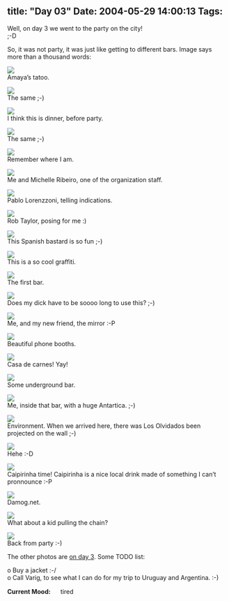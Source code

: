 title: "Day 03"
Date: 2004-05-29 14:00:13
Tags: 
---
<p>Well, on day 3 we went to the party on the city!<br/>
;-D</p>

<p>So, it was not party, it was just like getting to different bars. Image says more than a thousand words:</p>

<p><img src="http://www.damog.net/debian/debconf4/day03/thumb-dsc00079.jpg"/><br/>
Amaya&#8217;s tatoo.</p>

<p><img src="http://www.damog.net/debian/debconf4/day03/thumb-dsc00080.jpg"/><br/>
The same ;-)</p>

<p><img src="http://www.damog.net/debian/debconf4/day03/thumb-dsc00083.jpg"/><br/>
I think this is dinner, before party.</p>

<p><img src="http://www.damog.net/debian/debconf4/day03/thumb-dsc00080.jpg"/><br/>
The same ;-)</p>

<p><img src="http://www.damog.net/debian/debconf4/day03/thumb-dsc00084.jpg"/><br/>
Remember where I am.</p>

<p><img src="http://www.damog.net/debian/debconf4/day03/thumb-dsc00086.jpg"/><br/>
Me and Michelle Ribeiro, one of the organization staff.</p>

<p><img src="http://www.damog.net/debian/debconf4/day03/thumb-dsc00087.jpg"/><br/>
Pablo Lorenzzoni, telling indications.</p>

<p><img src="http://www.damog.net/debian/debconf4/day03/thumb-dsc00088.jpg"/><br/>
Rob Taylor, posing for me :)</p>

<p><img src="http://www.damog.net/debian/debconf4/day03/thumb-dsc00089.jpg"/><br/>
This Spanish bastard is so fun ;-)</p>

<p><img src="http://www.damog.net/debian/debconf4/day03/thumb-dsc00100.jpg"/><br/>
This is a so cool graffiti.</p>

<p><img src="http://www.damog.net/debian/debconf4/day03/thumb-dsc00104.jpg"/><br/>
The first bar.</p>

<p><img src="http://www.damog.net/debian/debconf4/day03/thumb-dsc00106.jpg"/><br/>
Does my dick have to be soooo long to use this? ;-)</p>

<p><img src="http://www.damog.net/debian/debconf4/day03/thumb-dsc00108.jpg"/><br/>
Me, and my new friend, the mirror :-P</p>

<p><img src="http://www.damog.net/debian/debconf4/day03/thumb-dsc00111.jpg"/><br/>
Beautiful phone booths.</p>

<p><img src="http://www.damog.net/debian/debconf4/day03/thumb-dsc00112.jpg"/><br/>
Casa de carnes! Yay!</p>

<p><img src="http://www.damog.net/debian/debconf4/day03/thumb-dsc00113.jpg"/><br/>
Some underground bar.</p>

<p><img src="http://www.damog.net/debian/debconf4/day03/thumb-dsc00114.jpg"/><br/>
Me, inside that bar, with a huge Antartica. ;-)</p>

<p><img src="http://www.damog.net/debian/debconf4/day03/thumb-dsc00115.jpg"/><br/>
Environment. When we arrived here, there was Los Olvidados been projected on the wall ;-)</p>

<p><img src="http://www.damog.net/debian/debconf4/day03/thumb-dsc00116.jpg"/><br/>
Hehe :-D</p>

<p><img src="http://www.damog.net/debian/debconf4/day03/thumb-dsc00117.jpg"/><br/>
Caipirinha time! Caipirinha is a nice local drink made of something I can&#8217;t pronnounce :-P</p>

<p><img src="http://www.damog.net/debian/debconf4/day03/thumb-dsc00118.jpg"/><br/>
Damog.net.</p>

<p><img src="http://www.damog.net/debian/debconf4/day03/thumb-dsc00119.jpg"/><br/>
What about a kid pulling the chain?</p>

<p><img src="http://www.damog.net/debian/debconf4/day03/thumb-dsc00120.jpg"/><br/>
Back from party :-)</p>

<p>The other photos are <a href="http://www.damog.net/debian/debconf4/day03/">on day 3</a>. Some TODO list:</p>

<p>o Buy a jacket :-/<br/>
o Call Varig, to see what I can do for my trip to Uruguay and Argentina. :-)</p>

<p><strong>Current Mood:</strong> <img width="15" height="15" src="http://stat.livejournal.com/img/mood/growf/smileys/tired.gif"/> tired</p>
